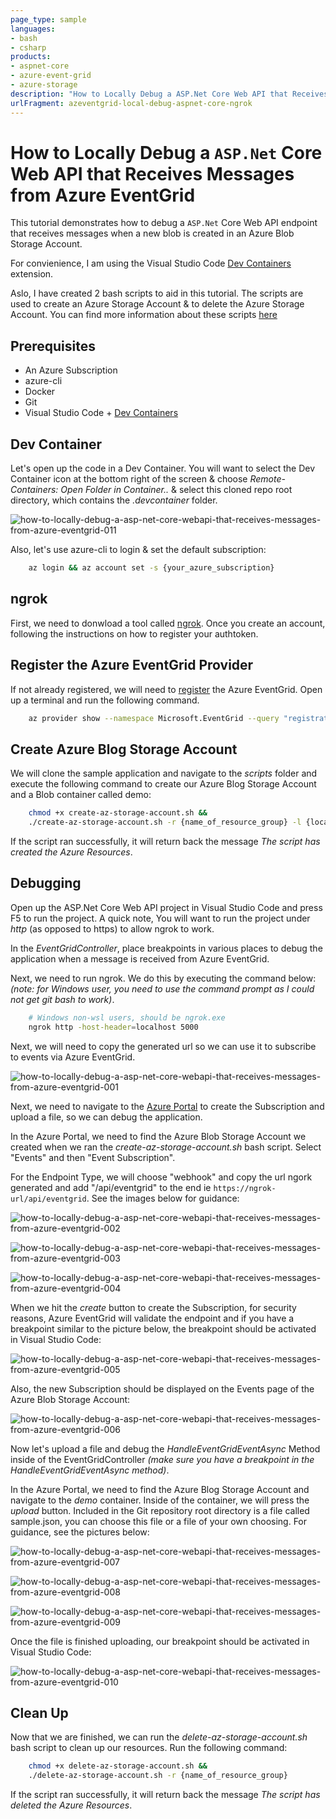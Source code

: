 ```yaml
---
page_type: sample
languages:
- bash
- csharp
products:
- aspnet-core
- azure-event-grid
- azure-storage
description: "How to Locally Debug a ASP.Net Core Web API that Receives Messages from Azure EventGrid."
urlFragment: azeventgrid-local-debug-aspnet-core-ngrok
---
```


# How to Locally Debug a ```ASP.Net``` Core Web API that Receives Messages from Azure EventGrid

This tutorial demonstrates how to debug a ```ASP.Net``` Core Web API endpoint that receives messages when a new blob is created in an Azure Blob Storage Account.

For convienience, I am using the Visual Studio Code [Dev Containers](https://code.visualstudio.com/docs/remote/containers) extension.

Aslo, I have created 2 bash scripts to aid in this tutorial.  The scripts are used to create an Azure Storage Account & to delete the Azure Storage Account.  You can find more information about these scripts [here](./scripts)  

## Prerequisites

* An Azure Subscription
* azure-cli
* Docker
* Git
* Visual Studio Code + [Dev Containers](https://code.visualstudio.com/docs/remote/containers)

## Dev Container

Let's open up the code in a Dev Container.  You will want to select the Dev Container icon at the bottom right of the screen & choose *Remote-Containers: Open Folder in Container..* & select this cloned repo root directory, which contains the *.devcontainer* folder.

![how-to-locally-debug-a-asp-net-core-webapi-that-receives-messages-from-azure-eventgrid-011](./docs/images/how-to-locally-debug-a-asp-net-core-webapi-that-receives-messages-from-azure-eventgrid-011.png)

Also, let's use azure-cli to login & set the default subscription:

```bash
    az login && az account set -s {your_azure_subscription}
```

## ngrok

First, we need to donwload a tool called [ngrok](https://ngrok.com/). Once you create an account, following the instructions on how to register your authtoken.

## Register the Azure EventGrid Provider

If not already registered, we will need to [register](https://docs.microsoft.com/en-us/azure/event-grid/custom-event-quickstart#enable-event-grid-resource-provider) the Azure EventGrid. Open up a terminal and run the following command.

```bash
    az provider show --namespace Microsoft.EventGrid --query "registrationState"
```

## Create Azure Blog Storage Account

We will clone the sample application and navigate to the *scripts* folder and execute the following command to create our Azure Blog Storage Account and a Blob container called demo:

```bash
    chmod +x create-az-storage-account.sh &&
    ./create-az-storage-account.sh -r {name_of_resource_group} -l {location} -a {name_of_blob_storage_account}
```

If the script ran successfully, it will return back the message *The script has created the Azure Resources*.

## Debugging

Open up the ASP.Net Core Web API project in Visual Studio Code and press F5 to run the project. A quick note, You will want to run the project under *http* (as opposed to https) to allow ngrok to work.

In the *EventGridController*, place breakpoints in various places to debug the application when a message is received from Azure EventGrid.

Next, we need to run ngrok. We do this by executing the command below: *(note: for Windows user, you need to use the command prompt as I could not get git bash to work)*.

```bash
    # Windows non-wsl users, should be ngrok.exe
    ngrok http -host-header=localhost 5000
```

Next, we will need to copy the generated url so we can use it to subscribe to events via Azure EventGrid.

![how-to-locally-debug-a-asp-net-core-webapi-that-receives-messages-from-azure-eventgrid-001](./docs/images/how-to-locally-debug-a-asp-net-core-webapi-that-receives-messages-from-azure-eventgrid-001.png)

Next, we need to navigate to the [Azure Portal](https://https//portal.azure.com) to create the Subscription and upload a file, so we can debug the application.

In the Azure Portal, we need to find the Azure Blob Storage Account we created when we ran the *create-az-storage-account.sh* bash script. Select "Events" and then "Event Subscription".

For the Endpoint Type, we will choose "webhook" and copy the url ngork generated and add "/api/eventgrid" to the end ie ```https://ngrok-url/api/eventgrid```. See the images below for guidance:

![how-to-locally-debug-a-asp-net-core-webapi-that-receives-messages-from-azure-eventgrid-002](./docs/images/how-to-locally-debug-a-asp-net-core-webapi-that-receives-messages-from-azure-eventgrid-002.png)

![how-to-locally-debug-a-asp-net-core-webapi-that-receives-messages-from-azure-eventgrid-003](./docs/images/how-to-locally-debug-a-asp-net-core-webapi-that-receives-messages-from-azure-eventgrid-003.png)

![how-to-locally-debug-a-asp-net-core-webapi-that-receives-messages-from-azure-eventgrid-004](./docs/images/how-to-locally-debug-a-asp-net-core-webapi-that-receives-messages-from-azure-eventgrid-004.png)

When we hit the *create* button to create the Subscription, for security reasons, Azure EventGrid will validate the endpoint and if you have a breakpoint similar to the picture below, the breakpoint should be activated in Visual Studio Code:

![how-to-locally-debug-a-asp-net-core-webapi-that-receives-messages-from-azure-eventgrid-005](./docs/images/how-to-locally-debug-a-asp-net-core-webapi-that-receives-messages-from-azure-eventgrid-005.png)

Also, the new Subscription should be displayed on the Events page of the Azure Blob Storage Account:

![how-to-locally-debug-a-asp-net-core-webapi-that-receives-messages-from-azure-eventgrid-006](./docs/images/how-to-locally-debug-a-asp-net-core-webapi-that-receives-messages-from-azure-eventgrid-006.png)

Now let's upload a file and debug the *HandleEventGridEventAsync* Method inside of the EventGridController *(make sure you have a breakpoint in the HandleEventGridEventAsync method)*.

In the Azure Portal, we need to find the Azure Blog Storage Account and navigate to the *demo* container. Inside of the container, we will press the *upload* button. Included in the Git repository root directory is a file called sample.json, you can choose this file or a file of your own choosing. For guidance, see the pictures below:

![how-to-locally-debug-a-asp-net-core-webapi-that-receives-messages-from-azure-eventgrid-007](./docs/images/how-to-locally-debug-a-asp-net-core-webapi-that-receives-messages-from-azure-eventgrid-007.png)

![how-to-locally-debug-a-asp-net-core-webapi-that-receives-messages-from-azure-eventgrid-008](./docs/images/how-to-locally-debug-a-asp-net-core-webapi-that-receives-messages-from-azure-eventgrid-008.png)

![how-to-locally-debug-a-asp-net-core-webapi-that-receives-messages-from-azure-eventgrid-009](./docs/images/how-to-locally-debug-a-asp-net-core-webapi-that-receives-messages-from-azure-eventgrid-009.png)

Once the file is finished uploading, our breakpoint should be activated in Visual Studio Code:

![how-to-locally-debug-a-asp-net-core-webapi-that-receives-messages-from-azure-eventgrid-010](./docs/images/how-to-locally-debug-a-asp-net-core-webapi-that-receives-messages-from-azure-eventgrid-010.png)

## Clean Up

Now that we are finished, we can run the *delete-az-storage-account.sh* bash script to clean up our resources. Run the following command:

```bash
    chmod +x delete-az-storage-account.sh &&
    ./delete-az-storage-account.sh -r {name_of_resource_group}
```

If the script ran successfully, it will return back the message *The script has deleted the Azure Resources*.
